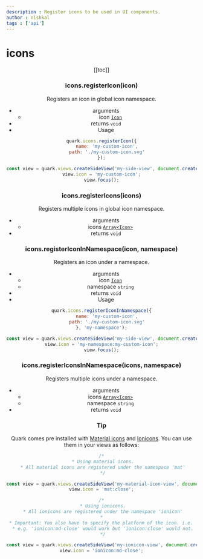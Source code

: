 ```yaml
---
description : Register icons to be used in UI components.
author : nishkal
tags : ['api']
---
```


# icons
<Header/>
[[toc]]

### icons.registerIcon(icon)
Registers an icon in global icon namespace.
* arguments 
  * icon [`Icon`](/structures/icon.md)
* returns `void`
* Usage

```js
quark.icons.registerIcon({
    name: 'my-custom-icon',
    path: './my-custom-icon.svg'
});

const view = quark.views.createSideView('my-side-view', document.createElement('my-custom-element'));
view.icon = 'my-custom-icon';
view.focus();
```


### icons.registerIcons(icons)
Registers multiple icons in global icon namespace.
* arguments 
  * icons [`Array<Icon>`](/structures/icon.md)
* returns `void`


### icons.registerIconInNamespace(icon, namespace)
Registers an icon under a namespace.
* arguments 
  * icon [`Icon`](/structures/icon.md)
  * namespace `string`
* returns `void`
* Usage

```js
quark.icons.registerIconInNamespace({
    name: 'my-custom-icon',
    path: './my-custom-icon.svg'
}, 'my-namespace');

const view = quark.views.createSideView('my-side-view', document.createElement('my-custom-element'));
view.icon = 'my-namespace:my-custom-icon';
view.focus();
```


### icons.registerIconsInNamespace(icons, namespace)
Registers multiple icons under a namespace.
* arguments 
  * icons [`Array<Icon>`](/structures/icon.md)
  * namespace `string`
* returns `void`

### Tip
Quark comes pre installed with [Material icons](https://material.io/tools/icons/?style=baseline) and [Ionicons](https://ionicons.com/). You can use them in your views as follows:
```js
/*
 * Using material icons.
 * All material icons are registered under the namespace 'mat'
 */

const view = quark.views.createSideView('my-material-icon-view', document.createElement('my-custom-element'));
view.icon = 'mat:close';

/*
 * Using ionicons.
 * All ionicons are registered under the namespace 'ionicon'
 * 
 * Important: You also have to specify the platform of the icon. i.e. 'md-' or 'ios-' before the name of the icon.
 * e.g. 'ionicon:md-close' would work but 'ionicon:close' would not.
 */

const view = quark.views.createSideView('my-ionicon-view', document.createElement('my-custom-element'));
view.icon = 'ionicon:md-close';
```
